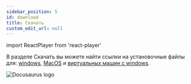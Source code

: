```yaml
---
sidebar_position: 5
id: download
title: Скачать
custom_edit_url: null
---
```

import ReactPlayer from 'react-player'


В разделе Скачать вы можете найти ссылки на установочные файлы для: [windows](https://undetectable.s3.eu-west-2.amazonaws.com/installer_x64_win.exe), [MacOS](https://undetectable.s3.eu-west-2.amazonaws.com/installer_x64_mac.dmg) и [виртуальных машин с windows](https://undetectable.s3.eu-west-2.amazonaws.com/installer_x64_VM_win.exe).

![Docusaurus logo](/img/1-app/9-download/eng/download-1.png)